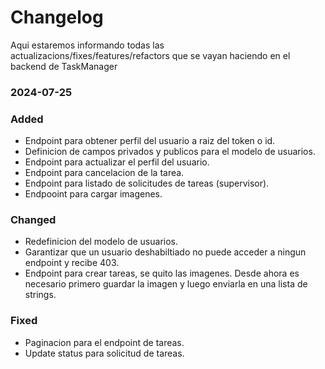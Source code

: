 # Changelog

Aqui estaremos informando todas las actualizacions/fixes/features/refactors que se vayan haciendo en el backend de TaskManager

### 2024-07-25
### Added
- Endpoint para obtener perfil del usuario a raiz del token o id.
- Definicion de campos privados y publicos para el modelo de usuarios.
- Endpoint para actualizar el perfil del usuario.
- Endpoint para cancelacion de la tarea.
- Endpoint para listado de solicitudes de tareas (supervisor).
- Endpooint para cargar imagenes.

### Changed
- Redefinicion del modelo de usuarios.
- Garantizar que un usuario deshabiltiado no puede acceder a ningun endpoint y recibe 403.
- Endpoint para crear tareas, se quito las imagenes. Desde ahora es necesario primero guardar la imagen y luego enviarla en una lista de strings.

### Fixed
- Paginacion para el endpoint de tareas.
- Update status para solicitud de tareas.